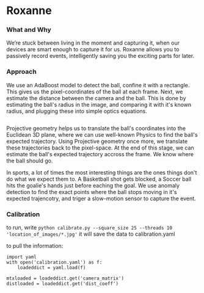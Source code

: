 # Roxanne

### What and Why
We’re stuck between living in the moment and capturing it, when our devices are smart enough to capture it for us. 
Roxanne allows you to passively record events, intelligently saving you the exciting parts for later.

### Approach

We use an AdaBoost model to detect the ball, confine it with a rectangle. This gives us the pixel-coordinates of the ball at each frame.
Next, we estimate the distance between the camera and the ball. This is done by estimating the ball's radius in the image, and comparing it with it's known radius, and plugging these into simple optics equations.

<image with ball detections>

Projective geometry helps us to translate the ball's coordinates into the Euclidean 3D plane, where we can use well-known Physics to find the ball's expected trajectory. Using Projective geometry once more, we translate these trajectories back to the pixel-space.
At the end of this stage, we can estimate the ball's expected trajectory accross the frame. We know where the ball should go.

In sports, a lot of times the most interesting things are the ones things don't do what we expect them to. A Basketball shot gets blocked, a Soccer ball hits the goalie's hands just before eaching the goal. We use anomaly detection to find the exact points where the ball stops moving in it's expected trajencotry, and triger a slow-motion sensor to capture the event.

<gif>


### Calibration
to run, write
`python calibrate.py --square_size 25 --threads 10  'location_of_images/*.jpg'`
it will save the data to calibration.yaml

to pull the information:
```
import yaml
with open('calibration.yaml') as f:
    loadeddict = yaml.load(f)

mtxloaded = loadeddict.get('camera_matrix')
distloaded = loadeddict.get('dist_coeff')
```
